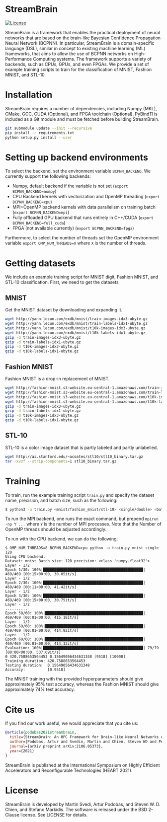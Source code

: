 # StreamBrain
[![License](https://img.shields.io/badge/License-BSD%202--Clause-orange.svg)](https://opensource.org/licenses/BSD-2-Clause)

StreamBrain is a framework that enables the practical deployment of neural networks that are based on the brain-like Bayesian Confidence Propagation Neural Network (BCPNN). In particular, StreamBrain is a domain-specific language (DSL), similar in concept to existing machine learning (ML) frameworks, that aims to allow the use of BCPNN networks on High-Performance Computing systems. The framework supports a variety of backends, such as CPUs, GPUs, and even FPGAs. We provide a set of example training scripts to train for the classification of MNIST, Fashion MNIST, and STL-10.

# Installation
StreamBrain requires a number of dependencies, including Numpy (MKL), CMake, GCC, CUDA (Optional), and FPGA toolchain (Optional). PyBind11 is included as a Git module and must be fetched before building StreamBrain.
```bash
git submodule update --init --recursive
pip install -r requirements.txt
python setup.py install --user
```

# Setting up backend environments
To select the backend, set the environment variable `BCPNN_BACKEND`. We currently support the following backends:
- Numpy, default backend if the variable is not set (`export BCPNN_BACKEND=numpy`)
- CPU Backend kernels with vectorization and OpenMP threading (`export BCPNN_BACKEND=cpu`)
- MPI+OpenMP backend kernels with data parallelism on training batch (`export BCPNN_BACKEND=mpi`)
- Fully offloaded GPU backend that runs entirely in C++/CUDA (`export BCPNN_BACKEND=full_cuda`)
- FPGA (not available currently) (`export BCPNN_BACKEND=fpga`)

Furthermore, to select the number of threads set the OpenMP environment variable `export OMP_NUM_THREADS=X` where `X` is the number of threads.

# Getting datasets
We include an example training script for MNIST digit, Fashion MNIST, and STL-10 classification. First, we need to get the datasets

## MNIST
Get the MNIST dataset by downloading and expanding it.
```bash
wget http://yann.lecun.com/exdb/mnist/train-images-idx3-ubyte.gz
wget http://yann.lecun.com/exdb/mnist/train-labels-idx1-ubyte.gz
wget http://yann.lecun.com/exdb/mnist/t10k-images-idx3-ubyte.gz
wget http://yann.lecun.com/exdb/mnist/t10k-labels-idx1-ubyte.gz
gzip -d train-images-idx3-ubyte.gz
gzip -d train-labels-idx1-ubyte.gz
gzip -d t10k-images-idx3-ubyte.gz
gzip -d t10k-labels-idx1-ubyte.gz
```

## Fashion MNIST
Fashion MNIST is a drop-in replacement of MNIST.
```bash
wget http://fashion-mnist.s3-website.eu-central-1.amazonaws.com/train-images-idx3-ubyte.gz
wget http://fashion-mnist.s3-website.eu-central-1.amazonaws.com/train-labels-idx1-ubyte.gz
wget http://fashion-mnist.s3-website.eu-central-1.amazonaws.com/t10k-images-idx3-ubyte.gz
wget http://fashion-mnist.s3-website.eu-central-1.amazonaws.com/t10k-labels-idx1-ubyte.gz
gzip -d train-images-idx3-ubyte.gz
gzip -d train-labels-idx1-ubyte.gz
gzip -d t10k-images-idx3-ubyte.gz
gzip -d t10k-labels-idx1-ubyte.gz
```

## STL-10
STL-10 is a color image dataset that is partly labeled and partly unlabelled.
```bash
wget http://ai.stanford.edu/~acoates/stl10/stl10_binary.tar.gz
tar -xvzf --strip-components=1 stl10_binary.tar.gz
```

# Training
To train, run the example training script `train.py` and specify the dataset name, precision, and batch size, such as the following:
```bash
$ python3 -u train.py <mnist/fashion_mnist/stl-10> <single/double> <batch size>
```
To run the MPI backend, one runs the exact command, but prepend `mpirun -np Y ...` where `Y` is the number of MPI processes. Note that the Number of OpenMP threads should be adjusted accordingly.

To run with the CPU backend, we can do the following:
```
$ OMP_NUM_THREADS=8 BCPNN_BACKEND=cpu python -u train.py mnist single 128
Using CPU backend.
Dataset: mnist Batch size: 128 precision: <class 'numpy.float32'>
Layer - 1/2
Epoch 1/30: 100%|█████████████████████████████████████████████| 469/469 [00:15<00:00, 30.05it/s]
Layer - 1/2
Epoch 2/30: 100%|█████████████████████████████████████████████| 469/469 [00:11<00:00, 41.42it/s]
Layer - 1/2
Epoch 3/30: 100%|█████████████████████████████████████████████| 469/469 [00:15<00:00, 30.75it/s]
Layer - 1/2
..........
Epoch 58/60: 100%|████████████████████████████████████████████| 469/469 [00:01<00:00, 415.18it/s]
Layer - 1/2
Epoch 59/60: 100%|████████████████████████████████████████████| 469/469 [00:01<00:00, 414.92it/s]
Layer - 1/2
Epoch 60/60: 100%|████████████████████████████████████████████| 469/469 [00:01<00:00, 414.13it/s]
Evaluation: 100%|█████████████████████████████████████████████| 79/79 [00:00<00:00, 537.69it/s]
0 420.7588653564453 0.15649056434631348 [9518] [10000]
Training duration: 420.7588653564453
Testing duration:  0.15649056434631348
Accuracy:          [0.9518]
```
The MNIST training with the provided hyperparameters should give approximately 95% test accuracy, whereas the Fashion MNIST should give approximately 74% test accuracy.

# Cite us
If you find our work useful, we would appreciate that you cite us:
```bibtex
@article{podobas2021streambrain,
  title={StreamBrain: An HPC Framework for Brain-like Neural Networks on CPUs, GPUs and FPGAs},
  author={Podobas, Artur and Svedin, Martin and Chien, Steven WD and Peng, Ivy B and Ravichandran, Naresh Balaji and Herman, Pawel and Lansner, Anders and Markidis, Stefano},
  journal={arXiv preprint arXiv:2106.05373},
  year={2021}
}
```
StreamBrain is published at the International Symposium on Highly Efficient Accelerators and Reconfigurable Technologies (HEART 2021).

# License
StreamBrain is developed by Martin Svedi, Artur Podobas, and Steven W. D. Chien, and Stefano Markidis. The software is released under the BSD 2-Clause license. See LICENSE for details.
